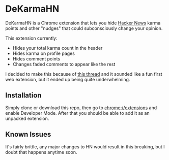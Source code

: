 # DeKarmaHN

DeKarmaHN is a Chrome extension that lets you hide [Hacker News](https://news.ycombinator.com) karma points and other "nudges" that could subconsciously change your opinion.

This extension currently:

* Hides your total karma count in the header
* Hides karma on profile pages
* Hides comment points
* Changes faded comments to appear like the rest

I decided to make this because of [this thread](https://news.ycombinator.com/item?id=26205576) and it sounded like a fun
first web extension, but it ended up being quite underwhelming.

## Installation

Simply clone or download this repo, then go to [chrome://extensions](chrome://extensions) and enable Developer Mode.
After that you should be able to add it as an unpacked extension.

## Known Issues

It's fairly brittle, any major changes to HN would result in this breaking, but I doubt that happens anytime soon.